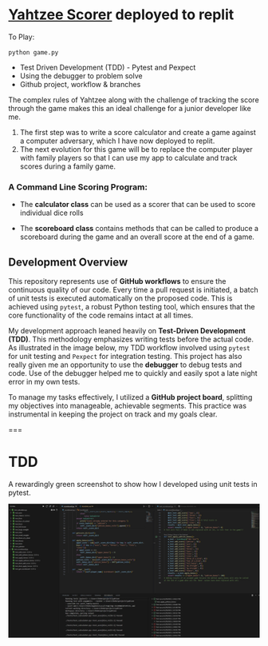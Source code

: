 # [Yahtzee Scorer](https://annwyl21.github.io/yahtzee_scorer/yahtzeedemo.html) deployed to replit

To Play:
```
python game.py
```

- Test Driven Development (TDD) - Pytest and Pexpect
- Using the debugger to problem solve
- Github project, workflow & branches

The complex rules of Yahtzee along with the challenge of tracking the score through the game makes this an ideal challenge for a junior developer like me. 
1. The first step was to write a score calculator and create a game against a computer adversary, which I have now deployed to replit. 
2. The next evolution for this game will be to replace the computer player with family players so that I can use my app to calculate and track scores during a family game.

### A Command Line Scoring Program:
- The **calculator class** can be used as a scorer that can be used to score individual dice rolls

- The **scoreboard class** contains methods that can be called to produce a scoreboard during the game and an overall score at the end of a game.

## Development Overview

This repository represents use of **GitHub workflows** to ensure the continuous quality of our code. Every time a pull request is initiated, a batch of unit tests is executed automatically on the proposed code. This is achieved using `pytest`, a robust Python testing tool, which ensures that the core functionality of the code remains intact at all times. 

My development approach leaned heavily on **Test-Driven Development (TDD)**. This methodology emphasizes writing tests before the actual code. As illustrated in the image below, my TDD workflow involved using `pytest` for unit testing and `Pexpect` for integration testing. This project has also really given me an opportunity to use the **debugger** to debug tests and code. Use of the debugger helped me to quickly and easily spot a late night error in my own tests.

To manage my tasks effectively, I utilized a **GitHub project board**, splitting my objectives into manageable, achievable segments. This practice was instrumental in keeping the project on track and my goals clear.

===
# TDD
A rewardingly green screenshot to show how I developed using unit tests in pytest.

![Image - Screenshot](./images/tdd_yahtzee.jpg)
